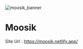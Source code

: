 ![moosik_banner](https://user-images.githubusercontent.com/68153258/202191377-b9c77987-d314-4ac2-a994-5ec650ad3b1e.png)

# Moosik

Site Url : https://moosik.netlify.app/


